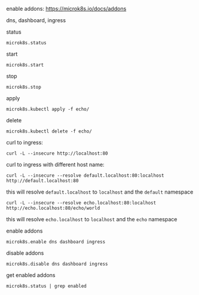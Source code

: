 enable addons: https://microk8s.io/docs/addons

dns, dashboard, ingress

status

```shell script
microk8s.status
```

start

```shell script
microk8s.start
```

stop

```shell script
microk8s.stop
```

apply

```shell script
microk8s.kubectl apply -f echo/
```

delete

```shell script
microk8s.kubectl delete -f echo/
```

curl to ingress:

```shell script
curl -L --insecure http://localhost:80
```

curl to ingress with different host name:

```shell script
curl -L --insecure --resolve default.localhost:80:localhost http://default.localhost:80
```

this will resolve `default.localhost` to `localhost` and the `default` namespace

```shell script
curl -L --insecure --resolve echo.localhost:80:localhost http://echo.localhost:80/echo/world
```

this will resolve `echo.localhost` to `localhost` and the `echo` namespace

enable addons

```shell script
microk8s.enable dns dashboard ingress
```

disable addons

```shell script
microk8s.disable dns dashboard ingress
```

get enabled addons

```shell script
microk8s.status | grep enabled
```
